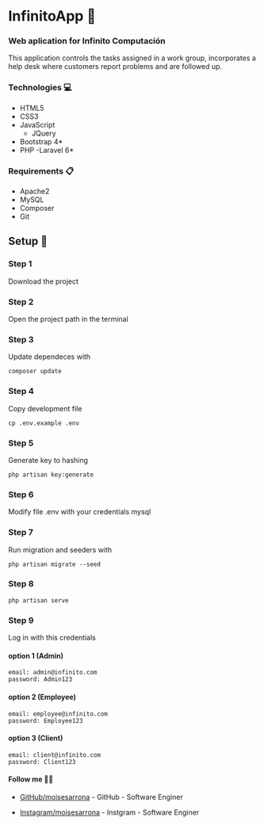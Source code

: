# InfinitoApp 👾
### Web aplication for Infinito Computación

This application controls the tasks assigned in a work group, incorporates a help desk where customers report problems and are followed up.

### Technologies 💻
- HTML5
- CSS3
- JavaScript
    - JQuery
- Bootstrap 4*
- PHP
    -Laravel 6*

### Requirements 📋
- Apache2
- MySQL
- Composer
- Git

## Setup 🚀

### Step 1
Download the project

### Step 2
Open the project path in the terminal

### Step 3
Update dependeces with
````
composer update
`````

### Step 4
Copy development file
````
cp .env.example .env
````

### Step 5
Generate key to hashing
````
php artisan key:generate
`````

### Step 6
Modify file .env with your credentials mysql

### Step 7
Run migration and seeders with
````
php artisan migrate --seed
````

### Step 8
````
php artisan serve
````

### Step 9
Log in  with this credentials

#### option 1 (Admin)
````
email: admin@infinito.com
password: Admin123
````

#### option 2 (Employee)
````
email: employee@infinito.com
password: Employee123
````

#### option 3 (Client)
````
email: client@infinito.com
password: Client123
````

#### Follow me 👨‍💻
* [GitHub/moisesarrona](https://github.com/MoisesArrona/) - GitHub - Software Enginer

* [Instagram/moisesarrona](https://www.instagram.com/moisesarrona/) - Instgram - Software Enginer

